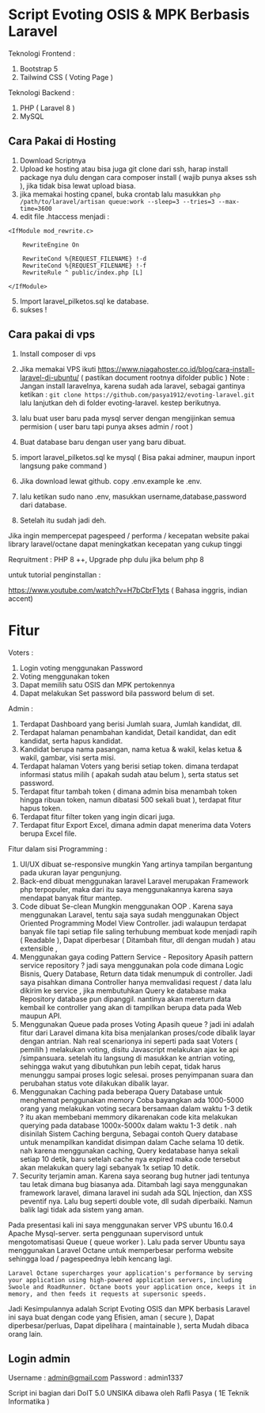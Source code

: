 # Script Evoting OSIS & MPK Berbasis Laravel

Teknologi Frontend :
1. Bootstrap 5 
2. Tailwind CSS ( Voting Page )

Teknologi Backend :
1. PHP ( Laravel 8 )
2. MySQL

## Cara Pakai di Hosting
1. Download Scriptnya
2. Upload ke hosting atau bisa juga git clone dari ssh, harap install package nya dulu dengan cara composer install ( wajib punya akses ssh ), jika tidak bisa lewat upload biasa.
3. jika memakai hosting cpanel, buka crontab lalu masukkan `php /path/to/laravel/artisan queue:work --sleep=3 --tries=3 --max-time=3600`
4. edit file .htaccess menjadi :

```
<IfModule mod_rewrite.c>

    RewriteEngine On

    RewriteCond %{REQUEST_FILENAME} !-d
    RewriteCond %{REQUEST_FILENAME} !-f
    RewriteRule ^ public/index.php [L]

</IfModule>
```
5. Import laravel_pilketos.sql ke database.
6. sukses !

## Cara pakai di vps
1. Install composer di vps
4. Jika memakai VPS ikuti https://www.niagahoster.co.id/blog/cara-install-laravel-di-ubuntu/ ( pastikan document rootnya difolder public )
Note : Jangan install laravelnya, karena sudah ada laravel, sebagai gantinya ketikan :
`git clone https://github.com/pasya1912/evoting-laravel.git` lalu lanjutkan deh di folder evoting-laravel. kestep berikutnya.

5. lalu buat user baru pada mysql server dengan mengijinkan semua permision ( user baru tapi punya akses admin / root )
6. Buat database baru dengan user yang baru dibuat.
5. import laravel_pilketos.sql ke mysql ( Bisa pakai adminer, maupun inport langsung pake command )
6. Jika download lewat github. copy .env.example ke .env.
7. lalu ketikan sudo nano .env, masukkan username,database,password dari database.
8. Setelah itu sudah jadi deh.



Jika ingin mempercepat pagespeed / performa / kecepatan website pakai library laravel/octane dapat meningkatkan kecepatan yang cukup tinggi

Reqruitment : PHP 8 ++, Upgrade php dulu jika belum php 8

 untuk tutorial penginstallan :

https://www.youtube.com/watch?v=H7bCbrF1yts ( Bahasa inggris, indian accent)


# Fitur

Voters :
1. Login voting menggunakan Password
2. Voting menggunakan token
3. Dapat memilih satu OSIS dan MPK pertokennya
4. Dapat melakukan Set password bila password belum di set.

Admin : 
1. Terdapat Dashboard yang berisi Jumlah suara, Jumlah kandidat, dll.
2. Terdapat halaman penambahan kandidat, Detail kandidat, dan edit kandidat, serta hapus kandidat.
3. Kandidat berupa nama pasangan, nama ketua & wakil, kelas ketua & wakil, gambar, visi serta misi.
4. Terdapat halaman Voters yang berisi setiap token. dimana terdapat informasi status milih ( apakah sudah atau belum ), serta status set password.
5. Terdapat fitur tambah token ( dimana admin bisa menambah token hingga ribuan token, namun dibatasi 500 sekali buat ), terdapat fitur hapus token.
6. Terdapat fitur filter token yang ingin dicari juga.
7. Terdapat fitur Export Excel, dimana admin dapat menerima data Voters berupa Excel file.

Fitur dalam sisi Programming :
1. UI/UX dibuat se-responsive mungkin
   Yang artinya tampilan bergantung pada ukuran layar pengunjung.
2. Back-end dibuat menggunakan laravel
   Laravel merupakan Framework php terpopuler, maka dari itu saya menggunakannya karena saya mendapat banyak fitur mantep.
3. Code dibuat Se-clean Mungkin menggunakan OOP .
   Karena saya menggunakan Laravel, tentu saja saya sudah menggunakan Object Oriented Programming Model View Controller. jadi walaupun terdapat banyak file tapi setiap file saling terhubung membuat kode menjadi rapih ( Readable ), Dapat diperbesar ( Ditambah fitur, dll dengan mudah ) atau extensible , 
4. Menggunakan gaya coding Pattern Service - Repository
   Apasih pattern service repository ? jadi saya menggunakan pola code dimana Logic Bisnis, Query Database, Return data tidak menumpuk di controller. Jadi saya pisahkan dimana Controller hanya memvalidasi request / data lalu dikirim ke service , jika membutuhkan Query ke database maka Repository database pun dipanggil. nantinya akan mereturn data kembail ke controller yang akan di tampilkan berupa data pada Web maupun API.
5. Menggunakan Queue pada proses Voting
   Apasih queue ? jadi ini adalah fitur dari Laravel dimana kita bisa menjalankan proses/code dibalik layar dengan antrian. Nah real scenarionya ini seperti pada saat Voters ( pemilih ) melakukan voting, disitu Javascript melakukan ajax ke api /simpansuara. setelah itu langsung di masukkan ke antrian voting, sehingga wakut yang dibutuhkan pun lebih cepat, tidak harus menunggu sampai proses logic selesai. proses penyimpanan suara dan perubahan status vote dilakukan dibalik layar.
6. Menggunakan Caching pada beberapa Query Database untuk menghemat penggunakan memory
   Coba bayangkan ada 1000-5000 orang yang melakukan voting secara bersamaan dalam waktu 1-3 detik ? itu akan membebani memmory dikarenakan code kita melakukan querying pada database 1000x-5000x dalam waktu 1-3 detik . nah disinilah Sistem Caching berguna, Sebagai contoh Query database untuk menampilkan kandidat disimpan dalam Cache selama 10 detik. nah karena menggunakan caching, Query kedatabase hanya sekali setiap 10 detik, baru setelah cache nya expired maka code tersebut akan melakukan query lagi sebanyak 1x setiap 10 detik.
7. Security terjamin aman.
   Karena saya seorang bug hutner jadi tentunya tau letak dimana bug biasanya ada. Ditambah lagi saya menggunakan framework laravel, dimana laravel ini sudah ada SQL Injection, dan XSS peventif nya. Lalu bug seperti double vote, dll sudah diperbaiki. Namun balik lagi tidak ada sistem yang aman.




Pada presentasi kali ini saya menggunakan server VPS ubuntu 16.0.4 Apache Mysql-server. serta penggunaan supervisord untuk mengotomatisasi Queue ( queue worker ).
Lalu pada server Ubuntu saya menggunakan Laravel Octane untuk memperbesar performa website sehingga load / pagespeednya lebih kencang lagi.

`Laravel Octane supercharges your application's performance by serving your application using high-powered application servers, including Swoole and RoadRunner. Octane boots your application once, keeps it in memory, and then feeds it requests at supersonic speeds.`




Jadi Kesimpulannya adalah Script Evoting OSIS dan MPK berbasis Laravel ini saya buat dengan code yang Efisien, aman ( secure ), Dapat diperbesar/perluas, Dapat dipelihara ( maintainable ), serta Mudah dibaca orang lain.



## Login admin
Username : admin@gmail.com
Password : admin1337

Script ini bagian dari DoIT 5.0 UNSIKA dibawa oleh Rafli Pasya ( 1E Teknik Informatika )
